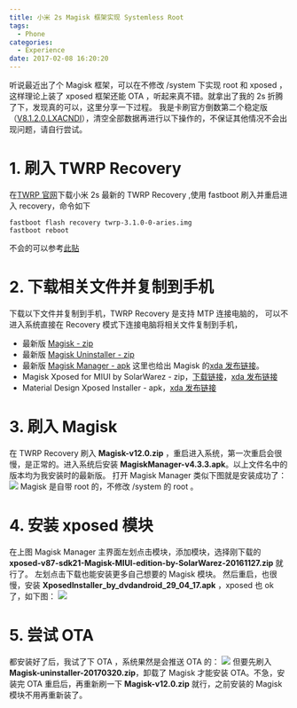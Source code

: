 ```yaml
---
title: 小米 2s Magisk 框架实现 Systemless Root
tags:
  - Phone
categories:
  - Experience
date: 2017-02-08 16:20:20
---
```


听说最近出了个 Magisk 框架，可以在不修改 /system 下实现 root 和 xposed ，这样理论上装了 xposed 框架还能 OTA ，听起来真不错。就拿出了我的 2s 折腾了下，发现真的可以，这里分享一下过程。
我是卡刷官方倒数第二个稳定版（[V8.1.2.0.LXACNDI](http://bigota.d.miui.com/V8.1.2.0.LXACNDI/miui_MI2_V8.1.2.0.LXACNDI_95e24f367d_5.0.zip)），清空全部数据再进行以下操作的，不保证其他情况不会出现问题，请自行尝试。

<!-- more -->

# 1. 刷入 TWRP Recovery
在[TWRP 官网](https://dl.twrp.me/aries/)下载小米 2s 最新的 TWRP Recovery ,使用 fastboot 刷入并重启进入 recovery，命令如下
```plain
fastboot flash recovery twrp-3.1.0-0-aries.img
fastboot reboot
```
不会的可以参考[此贴](http://bbs.xiaomi.cn/t-10498119)

# 2. 下载相关文件并复制到手机
下载以下文件并复制到手机，TWRP Recovery 是支持 MTP 连接电脑的， 可以不进入系统直接在 Recovery 模式下连接电脑将相关文件复制到手机， 
* 最新版 [Magisk - zip](http://tiny.cc/latestmagisk)
* 最新版 [Magisk Uninstaller - zip](http://tiny.cc/latestuninstaller) 
* 最新版 [Magisk Manager - apk](http://tiny.cc/latestmanager)
  这里也给出 Magisk 的[xda 发布链接](https://forum.xda-developers.com/apps/magisk/official-magisk-v7-universal-systemless-t3473445)。
* Magisk Xposed for MIUI by SolarWarez - zip，[下载链接](https://forum.xda-developers.com/attachment.php?attachmentid=3950449&d=1480267001)，[xda 发布链接](https://forum.xda-developers.com/xposed/unofficial-xposed-miui-t3367634)
* Material Design Xposed Installer - apk，[xda 发布链接](https://forum.xda-developers.com/xposed/material-design-xposed-installer-t3137758)

# 3. 刷入 Magisk
在 TWRP Recovery 刷入 **Magisk-v12.0.zip** ，重启进入系统，第一次重启会很慢，是正常的。进入系统后安装 **MagiskManager-v4.3.3.apk**。以上文件名中的版本均为我安装时的最新版。
打开 Magisk Manager 类似下图就是安装成功了：
![](https://raw.githubusercontent.com/csJd/csJd.github.io/res/aries-systemless-root-0.png)
Magisk 是自带 root 的，不修改 /system 的 root 。

# 4. 安装 xposed 模块
在上图 Magisk Manager 主界面左划点击模块，添加模块，选择刚下载的 **xposed-v87-sdk21-Magisk-MIUI-edition-by-SolarWarez-20161127.zip** 就行了。
左划点击下载也能安装更多自己想要的 Magisk 模块。
然后重启，也很慢，安装 **XposedInstaller_by_dvdandroid_29_04_17.apk** ，xposed 也 ok 了，如下图：
![](https://raw.githubusercontent.com/csJd/csJd.github.io/res/aries-systemless-root-1.png)

# 5. 尝试 OTA
都安装好了后，我试了下 OTA ，系统果然是会推送 OTA 的：
![](https://raw.githubusercontent.com/csJd/csJd.github.io/res/aries-systemless-root-2.png)
但要先刷入 **Magisk-uninstaller-20170320.zip**，卸载了 Magisk 才能安装 OTA。不急，安装完 OTA 重启后，再重新刷一下 **Magisk-v12.0.zip** 就行，之前安装的 Magisk 模块不用再重新装了。
